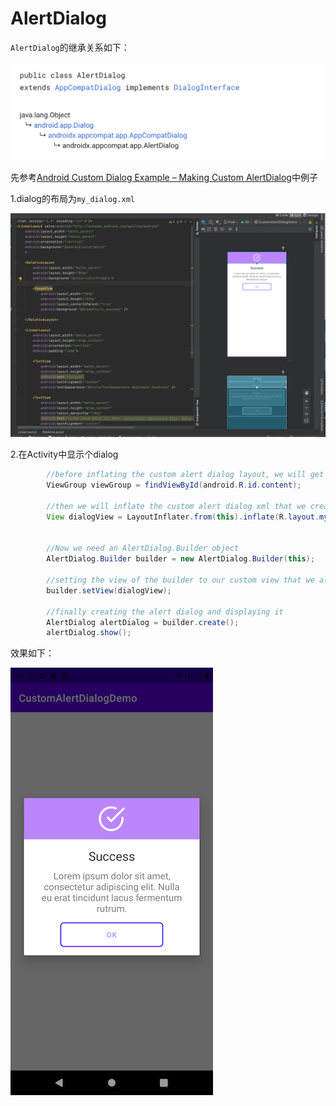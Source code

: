 # AlertDialog

`AlertDialog`的继承关系如下：

![030](https://github.com/winfredzen/Android-Basic/blob/master/UI/images/030.png)

先参考[Android Custom Dialog Example – Making Custom AlertDialog](https://www.simplifiedcoding.net/android-custom-dialog-example/)中例子

1.dialog的布局为`my_dialog.xml`

![031](https://github.com/winfredzen/Android-Basic/blob/master/UI/images/031.png)

2.在Activity中显示个dialog

```java
        //before inflating the custom alert dialog layout, we will get the current activity viewgroup
        ViewGroup viewGroup = findViewById(android.R.id.content);

        //then we will inflate the custom alert dialog xml that we created
        View dialogView = LayoutInflater.from(this).inflate(R.layout.my_dialog, viewGroup, false);


        //Now we need an AlertDialog.Builder object
        AlertDialog.Builder builder = new AlertDialog.Builder(this);

        //setting the view of the builder to our custom view that we already inflated
        builder.setView(dialogView);

        //finally creating the alert dialog and displaying it
        AlertDialog alertDialog = builder.create();
        alertDialog.show();
```

效果如下：

![032](https://github.com/winfredzen/Android-Basic/blob/master/UI/images/032.png)




































































